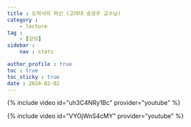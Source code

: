```yaml
---
title : 도박사의 파산 (고려대 송성주 교수님)
category : 
    - lecture
tag : 
    - [강의]
sidebar :
    nav : stats

author_profile : true
toc : true
toc_sticky : true
date : 2024-02-02
---
```




{% include video id="uh3C4NRy1Bc" provider="youtube" %}

{% include video id="VYOjWnS4cMY" provider="youtube" %}